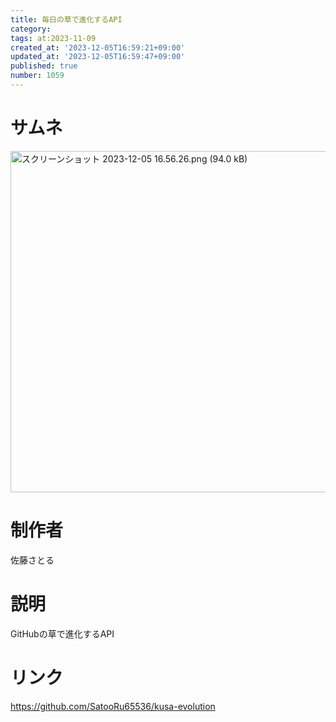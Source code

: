 ```yaml
---
title: 毎日の草で進化するAPI
category:
tags: at:2023-11-09
created_at: '2023-12-05T16:59:21+09:00'
updated_at: '2023-12-05T16:59:47+09:00'
published: true
number: 1059
---
```


# サムネ
<img width="546" alt="スクリーンショット 2023-12-05 16.56.26.png (94.0 kB)" src="/img/markdown/1059/4be8983d-eb72-4d57-8796-acb7e4d15086.webp">

# 制作者
佐藤さとる

# 説明
GitHubの草で進化するAPI

# リンク
https://github.com/SatooRu65536/kusa-evolution

